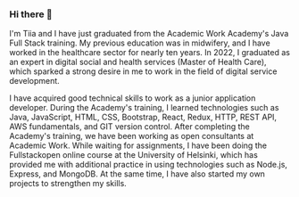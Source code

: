 ### Hi there 👋

I'm Tiia and I have just graduated from the Academic Work Academy's Java Full Stack training. My previous education was in midwifery, and I have worked in the healthcare sector for nearly ten years. In 2022, I graduated as an expert in digital social and health services (Master of Health Care), which sparked a strong desire in me to work in the field of digital service development.  

I have acquired good technical skills to work as a junior application developer. During the Academy's training, I learned technologies such as Java, JavaScript, HTML, CSS, Bootstrap, React, Redux, HTTP, REST API, AWS fundamentals, and GIT version control. After completing the Academy's training, we have been working as open consultants at Academic Work. While waiting for assignments, I have been doing the Fullstackopen online course at the University of Helsinki, which has provided me with additional practice in using technologies such as Node.js, Express, and MongoDB. At the same time, I have also started my own projects to strengthen my skills.

